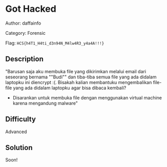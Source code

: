 # Got Hacked

Author: daffainfo

Category: Forensic

Flag: `HCS{h4T1_H4ti_d3n94N_M4lw4R3_y4a4A!!!}`

## Description
"Barusan saja aku membuka file yang dikirimkan melalui email dari seseorang bernama ""Budi"" dan tiba-tiba semua file yang ada didalam laptopku ini diencrypt :(. Bisakah kalian membantuku mengembalikan file-file yang ada didalam laptopku agar bisa dibaca kembali?

* Disarankan untuk membuka file dengan menggunakan virtual machine karena mengandung malware"

## Difficulty
Advanced

## Solution
Soon!